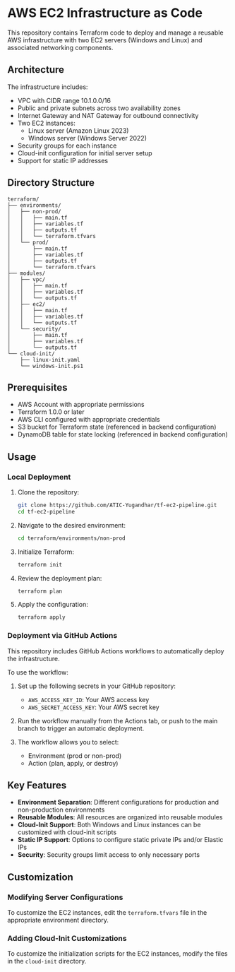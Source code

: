 # AWS EC2 Infrastructure as Code

This repository contains Terraform code to deploy and manage a reusable AWS infrastructure with two EC2 servers (Windows and Linux) and associated networking components.

## Architecture

The infrastructure includes:

- VPC with CIDR range 10.1.0.0/16
- Public and private subnets across two availability zones
- Internet Gateway and NAT Gateway for outbound connectivity
- Two EC2 instances:
  - Linux server (Amazon Linux 2023)
  - Windows server (Windows Server 2022)
- Security groups for each instance
- Cloud-init configuration for initial server setup
- Support for static IP addresses

## Directory Structure

```
terraform/
├── environments/
│   ├── non-prod/
│   │   ├── main.tf
│   │   ├── variables.tf
│   │   ├── outputs.tf
│   │   └── terraform.tfvars
│   └── prod/
│       ├── main.tf
│       ├── variables.tf
│       ├── outputs.tf
│       └── terraform.tfvars
├── modules/
│   ├── vpc/
│   │   ├── main.tf
│   │   ├── variables.tf
│   │   └── outputs.tf
│   ├── ec2/
│   │   ├── main.tf
│   │   ├── variables.tf
│   │   └── outputs.tf
│   └── security/
│       ├── main.tf
│       ├── variables.tf
│       └── outputs.tf
└── cloud-init/
    ├── linux-init.yaml
    └── windows-init.ps1
```

## Prerequisites

- AWS Account with appropriate permissions
- Terraform 1.0.0 or later
- AWS CLI configured with appropriate credentials
- S3 bucket for Terraform state (referenced in backend configuration)
- DynamoDB table for state locking (referenced in backend configuration)

## Usage

### Local Deployment

1. Clone the repository:
   ```bash
   git clone https://github.com/ATIC-Yugandhar/tf-ec2-pipeline.git
   cd tf-ec2-pipeline
   ```

2. Navigate to the desired environment:
   ```bash
   cd terraform/environments/non-prod
   ```

3. Initialize Terraform:
   ```bash
   terraform init
   ```

4. Review the deployment plan:
   ```bash
   terraform plan
   ```

5. Apply the configuration:
   ```bash
   terraform apply
   ```

### Deployment via GitHub Actions

This repository includes GitHub Actions workflows to automatically deploy the infrastructure.

To use the workflow:

1. Set up the following secrets in your GitHub repository:
   - `AWS_ACCESS_KEY_ID`: Your AWS access key
   - `AWS_SECRET_ACCESS_KEY`: Your AWS secret key

2. Run the workflow manually from the Actions tab, or push to the main branch to trigger an automatic deployment.

3. The workflow allows you to select:
   - Environment (prod or non-prod)
   - Action (plan, apply, or destroy)

## Key Features

- **Environment Separation**: Different configurations for production and non-production environments
- **Reusable Modules**: All resources are organized into reusable modules
- **Cloud-Init Support**: Both Windows and Linux instances can be customized with cloud-init scripts
- **Static IP Support**: Options to configure static private IPs and/or Elastic IPs
- **Security**: Security groups limit access to only necessary ports

## Customization

### Modifying Server Configurations

To customize the EC2 instances, edit the `terraform.tfvars` file in the appropriate environment directory.

### Adding Cloud-Init Customizations

To customize the initialization scripts for the EC2 instances, modify the files in the `cloud-init` directory.
